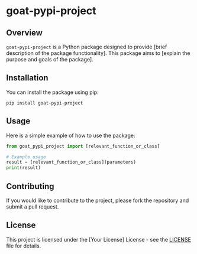 # goat-pypi-project

## Overview

`goat-pypi-project` is a Python package designed to provide [brief description of the package functionality]. This package aims to [explain the purpose and goals of the package].

## Installation

You can install the package using pip:

```
pip install goat-pypi-project
```

## Usage

Here is a simple example of how to use the package:

```python
from goat_pypi_project import [relevant_function_or_class]

# Example usage
result = [relevant_function_or_class](parameters)
print(result)
```

## Contributing

If you would like to contribute to the project, please fork the repository and submit a pull request. 

## License

This project is licensed under the [Your License] License - see the [LICENSE](LICENSE) file for details.